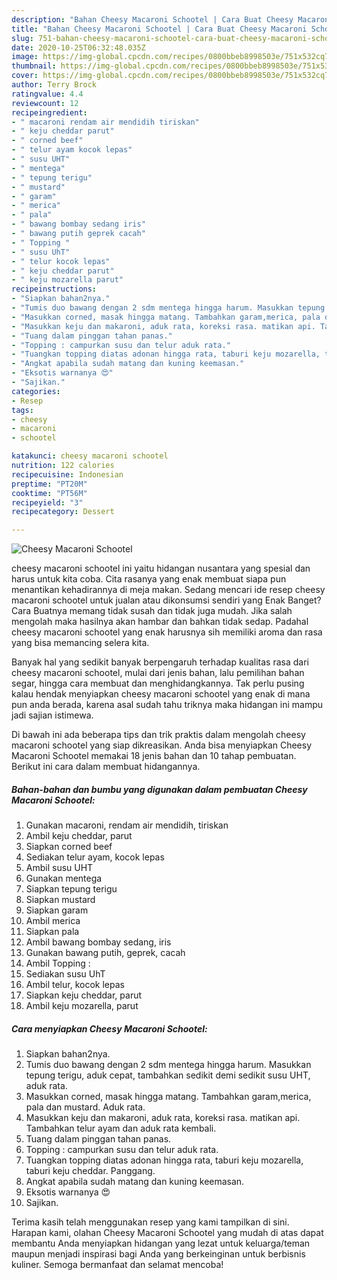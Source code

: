 ```yaml
---
description: "Bahan Cheesy Macaroni Schootel | Cara Buat Cheesy Macaroni Schootel Yang Bikin Ngiler"
title: "Bahan Cheesy Macaroni Schootel | Cara Buat Cheesy Macaroni Schootel Yang Bikin Ngiler"
slug: 751-bahan-cheesy-macaroni-schootel-cara-buat-cheesy-macaroni-schootel-yang-bikin-ngiler
date: 2020-10-25T06:32:48.035Z
image: https://img-global.cpcdn.com/recipes/0800bbeb8998503e/751x532cq70/cheesy-macaroni-schootel-foto-resep-utama.jpg
thumbnail: https://img-global.cpcdn.com/recipes/0800bbeb8998503e/751x532cq70/cheesy-macaroni-schootel-foto-resep-utama.jpg
cover: https://img-global.cpcdn.com/recipes/0800bbeb8998503e/751x532cq70/cheesy-macaroni-schootel-foto-resep-utama.jpg
author: Terry Brock
ratingvalue: 4.4
reviewcount: 12
recipeingredient:
- " macaroni rendam air mendidih tiriskan"
- " keju cheddar parut"
- " corned beef"
- " telur ayam kocok lepas"
- " susu UHT"
- " mentega"
- " tepung terigu"
- " mustard"
- " garam"
- " merica"
- " pala"
- " bawang bombay sedang iris"
- " bawang putih geprek cacah"
- " Topping "
- " susu UhT"
- " telur kocok lepas"
- " keju cheddar parut"
- " keju mozarella parut"
recipeinstructions:
- "Siapkan bahan2nya."
- "Tumis duo bawang dengan 2 sdm mentega hingga harum. Masukkan tepung terigu, aduk cepat, tambahkan sedikit demi sedikit susu UHT, aduk rata."
- "Masukkan corned, masak hingga matang. Tambahkan garam,merica, pala dan mustard. Aduk rata."
- "Masukkan keju dan makaroni, aduk rata, koreksi rasa. matikan api. Tambahkan telur ayam dan aduk rata kembali."
- "Tuang dalam pinggan tahan panas."
- "Topping : campurkan susu dan telur aduk rata."
- "Tuangkan topping diatas adonan hingga rata, taburi keju mozarella, taburi keju cheddar. Panggang."
- "Angkat apabila sudah matang dan kuning keemasan."
- "Eksotis warnanya 😍"
- "Sajikan."
categories:
- Resep
tags:
- cheesy
- macaroni
- schootel

katakunci: cheesy macaroni schootel 
nutrition: 122 calories
recipecuisine: Indonesian
preptime: "PT20M"
cooktime: "PT56M"
recipeyield: "3"
recipecategory: Dessert

---
```



![Cheesy Macaroni Schootel](https://img-global.cpcdn.com/recipes/0800bbeb8998503e/751x532cq70/cheesy-macaroni-schootel-foto-resep-utama.jpg)


cheesy macaroni schootel ini yaitu hidangan nusantara yang spesial dan harus untuk kita coba. Cita rasanya yang enak membuat siapa pun menantikan kehadirannya di meja makan.
Sedang mencari ide resep cheesy macaroni schootel untuk jualan atau dikonsumsi sendiri yang Enak Banget? Cara Buatnya memang tidak susah dan tidak juga mudah. Jika salah mengolah maka hasilnya akan hambar dan bahkan tidak sedap. Padahal cheesy macaroni schootel yang enak harusnya sih memiliki aroma dan rasa yang bisa memancing selera kita.

Banyak hal yang sedikit banyak berpengaruh terhadap kualitas rasa dari cheesy macaroni schootel, mulai dari jenis bahan, lalu pemilihan bahan segar, hingga cara membuat dan menghidangkannya. Tak perlu pusing kalau hendak menyiapkan cheesy macaroni schootel yang enak di mana pun anda berada, karena asal sudah tahu triknya maka hidangan ini mampu jadi sajian istimewa.




Di bawah ini ada beberapa tips dan trik praktis dalam mengolah cheesy macaroni schootel yang siap dikreasikan. Anda bisa menyiapkan Cheesy Macaroni Schootel memakai 18 jenis bahan dan 10 tahap pembuatan. Berikut ini cara dalam membuat hidangannya.

<!--inarticleads1-->

##### Bahan-bahan dan bumbu yang digunakan dalam pembuatan Cheesy Macaroni Schootel:

1. Gunakan  macaroni, rendam air mendidih, tiriskan
1. Ambil  keju cheddar, parut
1. Siapkan  corned beef
1. Sediakan  telur ayam, kocok lepas
1. Ambil  susu UHT
1. Gunakan  mentega
1. Siapkan  tepung terigu
1. Siapkan  mustard
1. Siapkan  garam
1. Ambil  merica
1. Siapkan  pala
1. Ambil  bawang bombay sedang, iris
1. Gunakan  bawang putih, geprek, cacah
1. Ambil  Topping :
1. Sediakan  susu UhT
1. Ambil  telur, kocok lepas
1. Siapkan  keju cheddar, parut
1. Ambil  keju mozarella, parut




<!--inarticleads2-->

##### Cara menyiapkan Cheesy Macaroni Schootel:

1. Siapkan bahan2nya.
1. Tumis duo bawang dengan 2 sdm mentega hingga harum. Masukkan tepung terigu, aduk cepat, tambahkan sedikit demi sedikit susu UHT, aduk rata.
1. Masukkan corned, masak hingga matang. Tambahkan garam,merica, pala dan mustard. Aduk rata.
1. Masukkan keju dan makaroni, aduk rata, koreksi rasa. matikan api. Tambahkan telur ayam dan aduk rata kembali.
1. Tuang dalam pinggan tahan panas.
1. Topping : campurkan susu dan telur aduk rata.
1. Tuangkan topping diatas adonan hingga rata, taburi keju mozarella, taburi keju cheddar. Panggang.
1. Angkat apabila sudah matang dan kuning keemasan.
1. Eksotis warnanya 😍
1. Sajikan.




Terima kasih telah menggunakan resep yang kami tampilkan di sini. Harapan kami, olahan Cheesy Macaroni Schootel yang mudah di atas dapat membantu Anda menyiapkan hidangan yang lezat untuk keluarga/teman maupun menjadi inspirasi bagi Anda yang berkeinginan untuk berbisnis kuliner. Semoga bermanfaat dan selamat mencoba!
